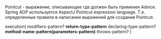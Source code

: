Pointcut - выражение, описывающее где должен быть применен Advice.
Spring AOP используется AspectJ Pointcut expression language. Т.е. определенные правила в написании выражений для создания Pointcut.

execution( modifiers-pattern? **return-type-pattern** declaring-type-pattern? **method-name-pattern(parameters-pattern)** throws-pattern? )